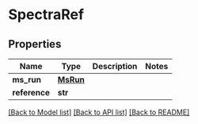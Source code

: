 # SpectraRef

## Properties
Name | Type | Description | Notes
------------ | ------------- | ------------- | -------------
**ms_run** | [**MsRun**](MsRun.md) |  | 
**reference** | **str** |  | 

[[Back to Model list]](../README.md#documentation-for-models) [[Back to API list]](../README.md#documentation-for-api-endpoints) [[Back to README]](../README.md)



